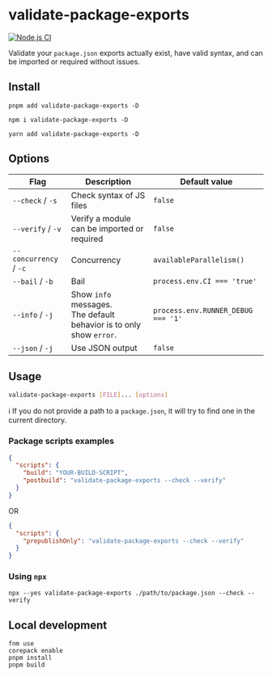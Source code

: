 # validate-package-exports

[![Node.js CI](https://github.com/webdeveric/validate-package-exports/actions/workflows/node.js.yml/badge.svg)](https://github.com/webdeveric/validate-package-exports/actions/workflows/node.js.yml)

Validate your `package.json` exports actually exist, have valid syntax, and can be imported or required without issues.

## Install

```shell
pnpm add validate-package-exports -D
```

```shell
npm i validate-package-exports -D
```

```shell
yarn add validate-package-exports -D
```

## Options

| Flag | Description | Default value |
| --- | --- | --- |
| `--check` / `-s` | Check syntax of JS files | `false` |
| `--verify` / `-v` | Verify a module can be imported or required | `false` |
| `--concurrency` / `-c` | Concurrency | `availableParallelism()` |
| `--bail` / `-b` | Bail | `process.env.CI === 'true'` |
| `--info` / `-j` | Show `info` messages.<br>The default behavior is to only show `error`. | `process.env.RUNNER_DEBUG === '1'` |
| `--json` / `-j` | Use JSON output | `false` |

## Usage

```sh
validate-package-exports [FILE]... [options]
```

:information_source: If you do not provide a path to a `package.json`, it will try to find one in the current directory.

### Package scripts examples

```json
{
  "scripts": {
    "build": "YOUR-BUILD-SCRIPT",
    "postbuild": "validate-package-exports --check --verify"
  }
}
```

OR

```json
{
  "scripts": {
    "prepublishOnly": "validate-package-exports --check --verify"
  }
}
```

### Using `npx`

```shell
npx --yes validate-package-exports ./path/to/package.json --check --verify
```

## Local development

```
fnm use
corepack enable
pnpm install
pnpm build
```
